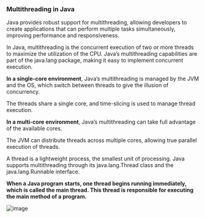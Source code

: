 ### Multithreading in Java
Java provides robust support for multithreading, allowing developers to create applications that can perform multiple tasks simultaneously, improving performance and responsiveness.

In Java, multithreading is the concurrent execution of two or more threads to maximize the utilization of the CPU. Java’s multithreading capabilities are part of the java.lang package, making it easy to implement concurrent execution.

**In a single-core environment**, Java’s multithreading is managed by the JVM and the OS, which switch between threads to give the illusion of concurrency.

The threads share a single core, and time-slicing is used to manage thread execution.

**In a multi-core environment**, Java’s multithreading can take full advantage of the available cores.

The JVM can distribute threads across multiple cores, allowing true parallel execution of threads.

A thread is a lightweight process, the smallest unit of processing. Java supports multithreading through its java.lang.Thread class and the java.lang.Runnable interface.

**When a Java program starts, one thread begins running immediately, which is called the main thread. This thread is responsible for executing the main method of a program.**

![image](https://github.com/user-attachments/assets/ace667b3-b51a-4b61-8aff-b634f50b1024)
